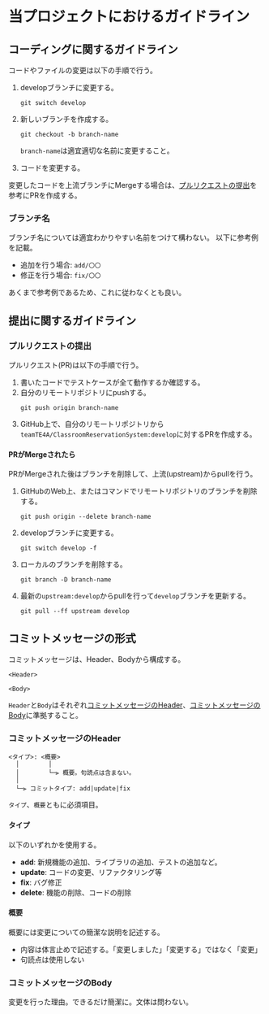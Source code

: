 # 当プロジェクトにおけるガイドライン
## コーディングに関するガイドライン
コードやファイルの変更は以下の手順で行う。
1. developブランチに変更する。
   ```shell
   git switch develop
   ```

2. 新しいブランチを作成する。
   ```shell
   git checkout -b branch-name
   ```
   `branch-name`は適宜適切な名前に変更すること。

3. コードを変更する。

変更したコードを上流ブランチにMergeする場合は、[プルリクエストの提出](#プルリクエストの提出)を参考にPRを作成する。

### ブランチ名
ブランチ名については適宜わかりやすい名前をつけて構わない。
以下に参考例を記載。

- 追加を行う場合: `add/〇〇`
- 修正を行う場合: `fix/〇〇`

あくまで参考例であるため、これに従わなくとも良い。

## 提出に関するガイドライン
### プルリクエストの提出
プルリクエスト(PR)は以下の手順で行う。

1. 書いたコードでテストケースが全て動作するか確認する。
2. 自分のリモートリポジトリにpushする。
   ```
   git push origin branch-name
   ```
3. GitHub上で、自分のリモートリポジトリから`teamTE4A/ClassroomReservationSystem:develop`に対するPRを作成する。

#### PRがMergeされたら
PRがMergeされた後はブランチを削除して、上流(upstream)からpullを行う。
1. GitHubのWeb上、またはコマンドでリモートリポジトリのブランチを削除する。
   ```
   git push origin --delete branch-name
   ```
2. developブランチに変更する。
   ```
   git switch develop -f
   ```
3. ローカルのブランチを削除する。
   ```
   git branch -D branch-name
   ```
4. 最新の`upstream:develop`からpullを行って`develop`ブランチを更新する。
   ```
   git pull --ff upstream develop
   ```

## コミットメッセージの形式
コミットメッセージは、Header、Bodyから構成する。
```
<Header>

<Body>
```

`Header`と`Body`はそれぞれ[コミットメッセージのHeader](#コミットメッセージのHeader)、[コミットメッセージのBody](#コミットメッセージのBody)に準拠すること。

### コミットメッセージのHeader
```
<タイプ>: <概要>
  │        │
  │        └─⫸ 概要。句読点は含まない。
  │
  └─⫸ コミットタイプ: add|update|fix
```
`タイプ`、`概要`ともに必須項目。

#### タイプ
以下のいずれかを使用する。

- **add**: 新規機能の追加、ライブラリの追加、テストの追加など。
- **update**: コードの変更、リファクタリング等
- **fix**: バグ修正
- **delete**: 機能の削除、コードの削除

#### 概要
概要には変更についての簡潔な説明を記述する。

- 内容は体言止めで記述する。「変更しました」「変更する」ではなく「変更」
- 句読点は使用しない

### コミットメッセージのBody
変更を行った理由。できるだけ簡潔に。文体は問わない。
